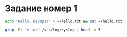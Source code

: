 # Задание номер 1

```bash
echo "Hello, DevOps!" > ~/hello.txt && cat ~/hello.txt
```

```bash
grep -Ei "error" /var/log/syslog | head -n 5
```
